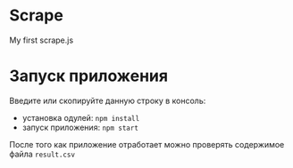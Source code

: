 # Scrape
My first scrape.js

# Запуск приложения

Введите или скопируйте данную строку в консоль:

- установка одулей: `npm install`
- запуск приложения: `npm start`

После того как приложение отработает можно проверять содержимое файла `result.csv`
